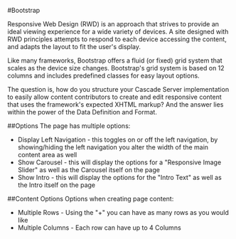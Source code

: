 #Bootstrap

Responsive Web Design (RWD) is an approach that strives to provide an ideal viewing experience for a wide variety of devices. A site designed with RWD principles attempts to respond to each device accessing the content, and adapts the layout to fit the user's display.

Like many frameworks, Bootstrap offers a fluid (or fixed) grid system that scales as the device size changes. Bootstrap's grid system is based on 12 columns and includes predefined classes for easy layout options.

The question is, how do you structure your Cascade Server implementation to easily allow content contributors to create and edit responsive content that uses the framework's expected XHTML markup? And the answer lies within the power of the Data Definition and Format.

##Options
The page has multiple options:
* Display Left Navigation - this toggles on or off the left navigation, by showing/hiding the left navigation you alter the width of the main content area as well
* Show Carousel - this will display the options for a "Responsive Image Slider" as well as the Carousel itself on the page
* Show Intro - this will display the options for the "Intro Text" as well as the Intro itself on the page

##Content Options
Options when creating page content:
* Multiple Rows - Using the "+" you can have as many rows as you would like
* Multiple Columns - Each row can have up to 4 Columns
